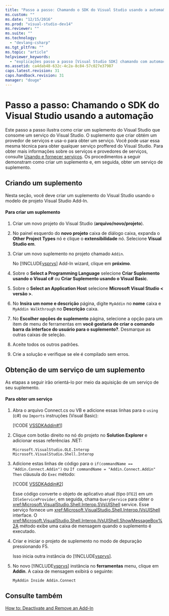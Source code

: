```yaml
---
title: "Passo a passo: Chamando o SDK do Visual Studio usando a automa&#231;&#227;o | Microsoft Docs"
ms.custom: ""
ms.date: "12/15/2016"
ms.prod: "visual-studio-dev14"
ms.reviewer: ""
ms.suite: ""
ms.technology: 
  - "devlang-csharp"
ms.tgt_pltfrm: ""
ms.topic: "article"
helpviewer_keywords: 
  - "explicações passo a passo [Visual Studio SDK] chamando com automação"
ms.assetid: ca4dab48-632c-4c2a-8c84-57c027e37987
caps.latest.revision: 31
caps.handback.revision: 31
manager: "douge"
---
```

# Passo a passo: Chamando o SDK do Visual Studio usando a automa&#231;&#227;o
Este passo a passo ilustra como criar um suplemento do Visual Studio que consome um serviço do Visual Studio. O suplemento que criar obtém um provedor de serviços e usa\-o para obter um serviço. Você pode usar essa mesma técnica para obter qualquer serviço proffered do Visual Studio. Para obter mais informações sobre os serviços e provedores de serviços, consulte [Usando e fornecer serviços](../Topic/Using%20and%20Providing%20Services.md). Os procedimentos a seguir demonstram como criar um suplemento e, em seguida, obter um serviço de suplemento.  
  
## Criando um suplemento  
 Nesta seção, você deve criar um suplemento do Visual Studio usando o modelo de projeto Visual Studio Add\-In.  
  
#### Para criar um suplemento  
  
1.  Criar um novo projeto do Visual Studio \(**arquivo\/novo\/projeto**\).  
  
2.  No painel esquerdo do **novo projeto** caixa de diálogo caixa, expanda o **Other Project Types** nó e clique o **extensibilidade** nó. Selecione **Visual Studio em**.  
  
3.  Criar um novo suplemento no projeto chamado `Addin`.  
  
     No [!INCLUDE[vsprvs](../assembler/masm/includes/vsprvs_md.md)] Add\-In wizard, clique em **próximo**.  
  
4.  Sobre o **Select a Programming Language**  selecione **Criar Suplemento usando o Visual c\#** ou **Criar Suplemento usando o Visual Basic**.  
  
5.  Sobre o **Select an Application Host** selecione **Microsoft Visual Studio \< versão \>**.  
  
6.  No **Insira um nome e descrição** página, digite `MyAddin` no **nome** caixa e `MyAddin Walkthrough` no **Descrição** caixa.  
  
7.  No **Escolher opções de suplemento** página, selecione a opção para um item de menu de ferramentas em **você gostaria de criar o comando barra da interface do usuário para o suplemento?**. Desmarque as outras caixas de seleção.  
  
8.  Aceite todos os outros padrões.  
  
9. Crie a solução e verifique se ele é compilado sem erros.  
  
## Obtenção de um serviço de um suplemento  
 As etapas a seguir irão orientá\-lo por meio da aquisição de um serviço de seu suplemento.  
  
#### Para obter um serviço  
  
1.  Abra o arquivo Connect.cs ou VB e adicione essas linhas para o `using` \(c\#\) ou `Imports` instruções \(Visual Basic\):  
  
     [!CODE [VSSDKAddin#1](../CodeSnippet/VS_Snippets_VSSDK/vssdkaddin#1)]  
  
2.  Clique com botão direito no nó do projeto no **Solution Explorer** e adicionar essas referências .NET:  
  
    ```  
    Microsoft.VisualStudio.OLE.Interop Microsoft.VisualStudio.Shell.Interop  
    ```  
  
3.  Adicione estas linhas de código para o `if(commandName == "Addin.Connect.Addin")` ou `If commandName = "Addin.Connect.Addin" Then` cláusula do `Exec` método:  
  
     [!CODE [VSSDKAddin#2](../CodeSnippet/VS_Snippets_VSSDK/vssdkaddin#2)]  
  
     Esse código converte o objeto de aplicativo atual \(tipo `DTE2`\) em um `IOleServiceProvider`, em seguida, chama `QueryService` para obter o <xref:Microsoft.VisualStudio.Shell.Interop.SVsUIShell> service. Esse serviço fornece um <xref:Microsoft.VisualStudio.Shell.Interop.IVsUIShell> interface. O <xref:Microsoft.VisualStudio.Shell.Interop.IVsUIShell.ShowMessageBox%2A> método exibe uma caixa de mensagem quando o suplemento é executado.  
  
4.  Criar e iniciar o projeto de suplemento no modo de depuração pressionando F5.  
  
     Isso inicia outra instância do [!INCLUDE[vsprvs](../assembler/masm/includes/vsprvs_md.md)].  
  
5.  No novo [!INCLUDE[vsprvs](../assembler/masm/includes/vsprvs_md.md)] instância no **ferramentas** menu, clique em **Addin**. A caixa de mensagem exibirá o seguinte:  
  
    ```  
    MyAddin Inside Addin.Connect  
    ```  
  
## Consulte também  
 [How to: Deactivate and Remove an Add\-In](../Topic/How%20to:%20Deactivate%20and%20Remove%20an%20Add-In.md)